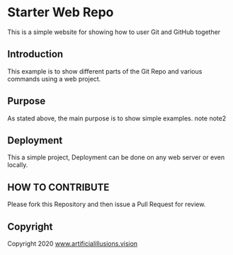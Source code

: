 # Starter Web Repo

This is a simple website for showing how to user Git and GitHub together


## Introduction

This example is to show different parts of the Git Repo and various commands using a web project.

## Purpose

As stated above, the main purpose is to show simple examples.
note
note2

## Deployment

This a simple project, Deployment can be done on any web server or even locally.

## HOW TO CONTRIBUTE

Please fork this Repository and then issue a Pull Request for review.

## Copyright

Copyright 2020 www.artificialillusions.vision
